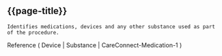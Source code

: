 ## {{page-title}}


	Identifies medications, devices and any other substance used as part of the procedure.
    
Reference ( Device | Substance | CareConnect-Medication-1 )